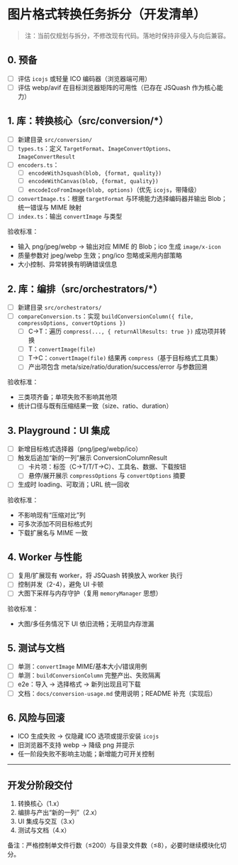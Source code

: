 # 图片格式转换任务拆分（开发清单）

> 注：当前仅规划与拆分，不修改现有代码。落地时保持非侵入与向后兼容。

## 0. 预备
- [ ] 评估 `icojs` 或轻量 ICO 编码器（浏览器端可用）
- [ ] 评估 webp/avif 在目标浏览器矩阵的可用性（已存在 JSQuash 作为核心能力）

## 1. 库：转换核心（src/conversion/*）
- [ ] 新建目录 `src/conversion/`
- [ ] `types.ts`：定义 `TargetFormat`、`ImageConvertOptions`、`ImageConvertResult`
- [ ] `encoders.ts`：
  - [ ] `encodeWithJsquash(blob, {format, quality})`
  - [ ] `encodeWithCanvas(blob, {format, quality})`
  - [ ] `encodeIcoFromImage(blob, options)`（优先 `icojs`，带降级）
- [ ] `convertImage.ts`：根据 `targetFormat` 与环境能力选择编码器并输出 Blob；统一错误与 MIME 映射
- [ ] `index.ts`：输出 `convertImage` 与类型

验收标准：
- 输入 png/jpeg/webp → 输出对应 MIME 的 Blob；ico 生成 `image/x-icon`
- 质量参数对 jpeg/webp 生效；png/ico 忽略或采用内部策略
- 大小控制、异常转换有明确错误信息

## 2. 库：编排（src/orchestrators/*）
- [ ] 新建目录 `src/orchestrators/`
- [ ] `compareConversion.ts`：实现 `buildConversionColumn({ file, compressOptions, convertOptions })`
  - [ ] C→T：遍历 `compress(..., { returnAllResults: true })` 成功项并转换
  - [ ] T：`convertImage(file)`
  - [ ] T→C：`convertImage(file)` 结果再 `compress`（基于目标格式工具集）
  - [ ] 产出项包含 meta/size/ratio/duration/success/error 与参数回溯

验收标准：
- 三类项齐备；单项失败不影响其他项
- 统计口径与既有压缩结果一致（size、ratio、duration）

## 3. Playground：UI 集成
- [ ] 新增目标格式选择器（png/jpeg/webp/ico）
- [ ] 触发后追加“新的一列”展示 ConversionColumnResult
  - [ ] 卡片项：标签（C→T/T/T→C）、工具名、数据、下载按钮
  - [ ] 悬停/展开展示 `compressOptions` 与 `convertOptions` 摘要
- [ ] 生成时 loading、可取消；URL 统一回收

验收标准：
- 不影响现有“压缩对比”列
- 可多次添加不同目标格式列
- 下载扩展名与 MIME 一致

## 4. Worker 与性能
- [ ] 复用/扩展现有 worker，将 JSQuash 转换放入 worker 执行
- [ ] 控制并发（2-4），避免 UI 卡顿
- [ ] 大图下采样与内存守护（复用 `memoryManager` 思想）

验收标准：
- 大图/多任务情况下 UI 依旧流畅；无明显内存泄漏

## 5. 测试与文档
- [ ] 单测：`convertImage` MIME/基本大小/错误用例
- [ ] 单测：`buildConversionColumn` 完整产出、失败隔离
- [ ] e2e：导入 → 选择格式 → 新列出现且可下载
- [ ] 文档：`docs/conversion-usage.md` 使用说明；README 补充（实现后）

## 6. 风险与回滚
- ICO 生成失败 → 仅隐藏 ICO 选项或提示安装 `icojs`
- 旧浏览器不支持 webp → 降级 png 并提示
- 任一阶段失败不影响主功能；新增能力可开关控制

---

## 开发分阶段交付
1) 转换核心（1.x）
2) 编排与产出“新的一列”（2.x）
3) UI 集成与交互（3.x）
4) 测试与文档（4.x）

备注：严格控制单文件行数（≤200）与目录文件数（≤8），必要时继续模块化切分。
